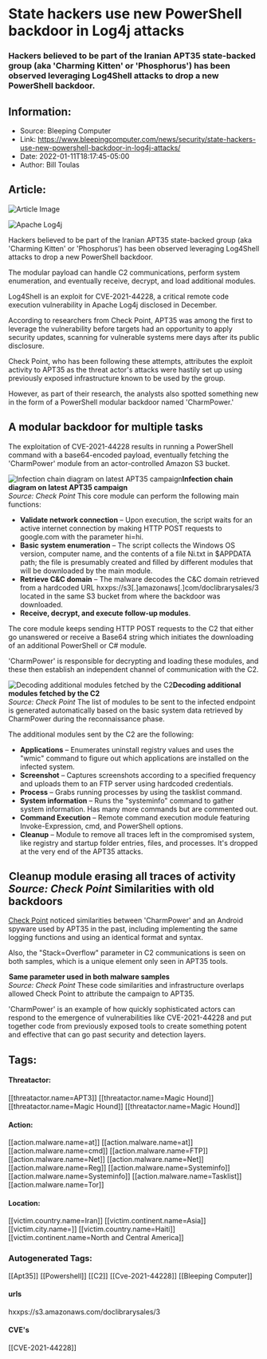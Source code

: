 # State hackers use new PowerShell backdoor in Log4j attacks
### Hackers believed to be part of the Iranian APT35 state-backed group (aka 'Charming Kitten' or 'Phosphorus') has been observed leveraging Log4Shell attacks to drop a new PowerShell backdoor.

## Information:
+ Source: Bleeping Computer
+ Link: https://www.bleepingcomputer.com/news/security/state-hackers-use-new-powershell-backdoor-in-log4j-attacks/
+ Date: 2022-01-11T18:17:45-05:00
+ Author: Bill Toulas


## Article:
![Article Image](https://www.bleepstatic.com/content/hl-images/2021/12/13/Log4j___logo.jpg)

![Apache Log4j](https://www.bleepstatic.com/content/hl-images/2021/12/13/Log4j___logo.jpg)


Hackers believed to be part of the Iranian APT35 state-backed group (aka 'Charming Kitten' or 'Phosphorus') has been observed leveraging Log4Shell attacks to drop a new PowerShell backdoor.


The modular payload can handle C2 communications, perform system enumeration, and eventually receive, decrypt, and load additional modules.


Log4Shell is an exploit for CVE-2021-44228, a critical remote code execution vulnerability in Apache Log4j disclosed in December.


According to researchers from Check Point, APT35 was among the first to leverage the vulnerability before targets had an opportunity to apply security updates, scanning for vulnerable systems mere days after its public disclosure.


Check Point, who has been following these attempts, attributes the exploit activity to APT35 as the threat actor's attacks were hastily set up using previously exposed infrastructure known to be used by the group.


However, as part of their research, the analysts also spotted something new in the form of a PowerShell modular backdoor named 'CharmPower.'


A modular backdoor for multiple tasks
-------------------------------------


The exploitation of CVE-2021-44228 results in running a PowerShell command with a base64-encoded payload, eventually fetching the 'CharmPower' module from an actor-controlled Amazon S3 bucket.



![Infection chain diagram on latest APT35 campaign](https://www.bleepstatic.com/images/news/u/1220909/Diagrams/infection-chain(1).jpg)**Infection chain diagram on latest APT35 campaign**  
*Source: Check Point*
This core module can perform the following main functions:


* **Validate network connection** – Upon execution, the script waits for an active internet connection by making HTTP POST requests to google.com with the parameter hi=hi.
* **Basic system enumeration** – The script collects the Windows OS version, computer name, and the contents of a file Ni.txt in $APPDATA path; the file is presumably created and filled by different modules that will be downloaded by the main module.
* **Retrieve C&C domain** – The malware decodes the C&C domain retrieved from a hardcoded URL hxxps://s3[.]amazonaws[.]com/doclibrarysales/3 located in the same S3 bucket from where the backdoor was downloaded.
* **Receive, decrypt, and execute follow-up modules**.

The core module keeps sending HTTP POST requests to the C2 that either go unanswered or receive a Base64 string which initiates the downloading of an additional PowerShell or C# module.


'CharmPower' is responsible for decrypting and loading these modules, and these then establish an independent channel of communication with the C2.



![Decoding additional modules fetched by the C2](https://www.bleepstatic.com/images/news/u/1220909/Code%20and%20Details/decoding-module.jpg)**Decoding additional modules fetched by the C2**  
*Source: Check Point*
The list of modules to be sent to the infected endpoint is generated automatically based on the basic system data retrieved by CharmPower during the reconnaissance phase.


The additional modules sent by the C2 are the following:


* **Applications** – Enumerates uninstall registry values and uses the "wmic" command to figure out which applications are installed on the infected system.
* **Screenshot** – Captures screenshots according to a specified frequency and uploads them to an FTP server using hardcoded credentials.
* **Process** – Grabs running processes by using the tasklist command.
* **System information** – Runs the "systeminfo" command to gather system information. Has many more commands but are commented out.
* **Command Execution** – Remote command execution module featuring Invoke-Expression, cmd, and PowerShell options.
* **Cleanup** – Module to remove all traces left in the compromised system, like registry and startup folder entries, files, and processes. It's dropped at the very end of the APT35 attacks.


![Cleanup module erasing all traces of activity](data:image/gif;base64,R0lGODlhAQABAAAAACH5BAEKAAEALAAAAAABAAEAAAICTAEAOw==)**Cleanup module erasing all traces of activity**  
*Source: Check Point*
Similarities with old backdoors
-------------------------------


[Check Point](https://research.checkpoint.com/2022/apt35-exploits-log4j-vulnerability-to-distribute-new-modular-powershell-toolkit/) noticed similarities between 'CharmPower' and an Android spyware used by APT35 in the past, including implementing the same logging functions and using an identical format and syntax.


Also, the "Stack=Overflow" parameter in C2 communications is seen on both samples, which is a unique element only seen in APT35 tools.



![Same parameter used in both malware samples](data:image/gif;base64,R0lGODlhAQABAAAAACH5BAEKAAEALAAAAAABAAEAAAICTAEAOw==)**Same parameter used in both malware samples**  
*Source: Check Point*
These code similarities and infrastructure overlaps allowed Check Point to attribute the campaign to APT35.


'CharmPower' is an example of how quickly sophisticated actors can respond to the emergence of vulnerabilities like CVE-2021-44228 and put together code from previously exposed tools to create something potent and effective that can go past security and detection layers.





## Tags:

#### Threatactor:
[[threatactor.name=APT3]] [[threatactor.name=Magic Hound]] [[threatactor.name=Magic Hound]] [[threatactor.name=Magic Hound]]

#### Action:
[[action.malware.name=at]] [[action.malware.name=at]] [[action.malware.name=cmd]] [[action.malware.name=FTP]] [[action.malware.name=Net]] [[action.malware.name=Net]] [[action.malware.name=Reg]] [[action.malware.name=Systeminfo]] [[action.malware.name=Systeminfo]] [[action.malware.name=Tasklist]] [[action.malware.name=Tor]]

#### Location:
[[victim.country.name=Iran]] [[victim.continent.name=Asia]] [[victim.city.name=]] [[victim.country.name=Haiti]] [[victim.continent.name=North and Central America]]

### Autogenerated Tags:
[[Apt35]] [[Powershell]] [[C2]] [[Cve-2021-44228]] [[Bleeping Computer]]
#### urls
hxxps://s3.amazonaws.com/doclibrarysales/3
#### CVE's
[[CVE-2021-44228]]

